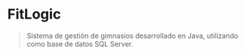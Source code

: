 # FitLogic

>Sistema de gestión de gimnasios desarrollado en Java, utilizando como base de datos SQL Server.
